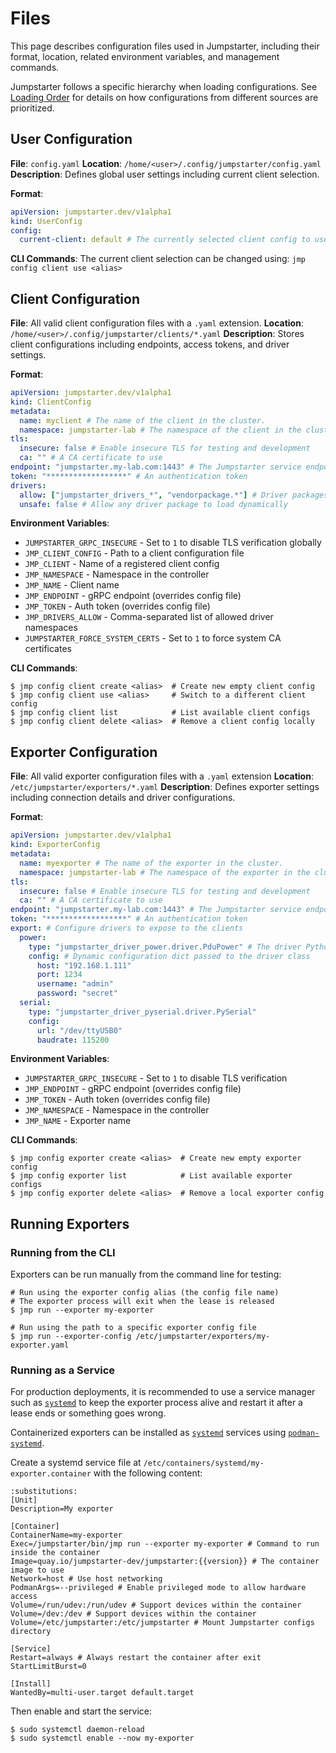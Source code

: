 # Files

This page describes configuration files used in Jumpstarter, including their
format, location, related environment variables, and management commands.

Jumpstarter follows a specific hierarchy when loading configurations. See
[Loading Order](loading-order.md) for details on how configurations from
different sources are prioritized.

## User Configuration

**File**: `config.yaml`
**Location**: `/home/<user>/.config/jumpstarter/config.yaml`
**Description**: Defines global user settings including current client
selection.

**Format**:

```yaml
apiVersion: jumpstarter.dev/v1alpha1
kind: UserConfig
config:
  current-client: default # The currently selected client config to use (by local alias).
```

**CLI Commands**: The current client selection can be changed using: `jmp config client use <alias>`

## Client Configuration

**File**: All valid client configuration files with a `.yaml` extension.
**Location**: `/home/<user>/.config/jumpstarter/clients/*.yaml`
**Description**: Stores client configurations including endpoints, access
tokens, and driver settings.

**Format**:

```yaml
apiVersion: jumpstarter.dev/v1alpha1
kind: ClientConfig
metadata:
  name: myclient # The name of the client in the cluster.
  namespace: jumpstarter-lab # The namespace of the client in the cluster.
tls:
  insecure: false # Enable insecure TLS for testing and development
  ca: "" # A CA certificate to use
endpoint: "jumpstarter.my-lab.com:1443" # The Jumpstarter service endpoint
token: "******************" # An authentication token
drivers:
  allow: ["jumpstarter_drivers_*", "vendorpackage.*"] # Driver packages the client can dynamically load
  unsafe: false # Allow any driver package to load dynamically
```

**Environment Variables**:

- `JUMPSTARTER_GRPC_INSECURE` - Set to `1` to disable TLS verification globally
- `JMP_CLIENT_CONFIG` - Path to a client configuration file
- `JMP_CLIENT` - Name of a registered client config
- `JMP_NAMESPACE` - Namespace in the controller
- `JMP_NAME` - Client name
- `JMP_ENDPOINT` - gRPC endpoint (overrides config file)
- `JMP_TOKEN` - Auth token (overrides config file)
- `JMP_DRIVERS_ALLOW` - Comma-separated list of allowed driver namespaces
- `JUMPSTARTER_FORCE_SYSTEM_CERTS` - Set to `1` to force system CA certificates

**CLI Commands**:

```{code-block} console
$ jmp config client create <alias>  # Create new empty client config
$ jmp config client use <alias>     # Switch to a different client config
$ jmp config client list            # List available client configs
$ jmp config client delete <alias>  # Remove a client config locally
```

## Exporter Configuration

**File**: All valid exporter configuration files with a `.yaml` extension
**Location**: `/etc/jumpstarter/exporters/*.yaml`
**Description**: Defines exporter settings including connection details and
driver configurations.

**Format**:

```yaml
apiVersion: jumpstarter.dev/v1alpha1
kind: ExporterConfig
metadata:
  name: myexporter # The name of the exporter in the cluster.
  namespace: jumpstarter-lab # The namespace of the exporter in the cluster.
tls:
  insecure: false # Enable insecure TLS for testing and development
  ca: "" # A CA certificate to use
endpoint: "jumpstarter.my-lab.com:1443" # The Jumpstarter service endpoint
token: "******************" # An authentication token
export: # Configure drivers to expose to the clients
  power:
    type: "jumpstarter_driver_power.driver.PduPower" # The driver Python class path and type
    config: # Dynamic configuration dict passed to the driver class
      host: "192.168.1.111"
      port: 1234
      username: "admin"
      password: "secret"
  serial:
    type: "jumpstarter_driver_pyserial.driver.PySerial"
    config:
      url: "/dev/ttyUSB0"
      baudrate: 115200
```

**Environment Variables**:

- `JUMPSTARTER_GRPC_INSECURE` - Set to `1` to disable TLS verification
- `JMP_ENDPOINT` - gRPC endpoint (overrides config file)
- `JMP_TOKEN` - Auth token (overrides config file)
- `JMP_NAMESPACE` - Namespace in the controller
- `JMP_NAME` - Exporter name

**CLI Commands**:

```{code-block} console
$ jmp config exporter create <alias>  # Create new empty exporter config
$ jmp config exporter list            # List available exporter configs
$ jmp config exporter delete <alias>  # Remove a local exporter config
```

## Running Exporters

### Running from the CLI

Exporters can be run manually from the command line for testing:

```{code-block} console
# Run using the exporter config alias (the config file name)
# The exporter process will exit when the lease is released
$ jmp run --exporter my-exporter

# Run using the path to a specific exporter config file
$ jmp run --exporter-config /etc/jumpstarter/exporters/my-exporter.yaml
```

### Running as a Service

For production deployments, it is recommended to use a service manager such as [`systemd`](https://systemd.io/) to keep the exporter process alive and restart it after a lease ends or something goes wrong.

Containerized exporters can be installed as [`systemd`](https://systemd.io/) services using [`podman-systemd`](https://docs.podman.io/en/latest/markdown/podman-systemd.unit.5.html).

Create a systemd service file at `/etc/containers/systemd/my-exporter.container` with the following content:

```{code-block} ini
:substitutions:
[Unit]
Description=My exporter

[Container]
ContainerName=my-exporter
Exec=/jumpstarter/bin/jmp run --exporter my-exporter # Command to run inside the container
Image=quay.io/jumpstarter-dev/jumpstarter:{{version}} # The container image to use
Network=host # Use host networking
PodmanArgs=--privileged # Enable privileged mode to allow hardware access
Volume=/run/udev:/run/udev # Support devices within the container
Volume=/dev:/dev # Support devices within the container
Volume=/etc/jumpstarter:/etc/jumpstarter # Mount Jumpstarter configs directory

[Service]
Restart=always # Always restart the container after exit
StartLimitBurst=0

[Install]
WantedBy=multi-user.target default.target
```

Then enable and start the service:

```{code-block} console
$ sudo systemctl daemon-reload
$ sudo systemctl enable --now my-exporter
```
